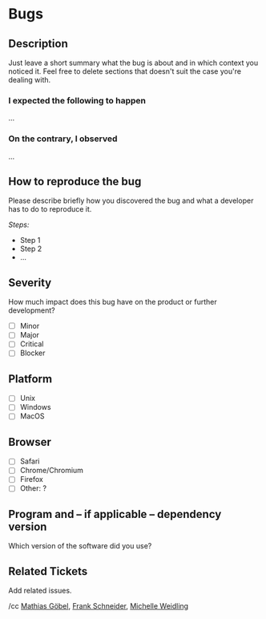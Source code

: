 # Bugs

## Description

Just leave a short summary what the bug is about and in which context you noticed it.
Feel free to delete sections that doesn't suit the case you're dealing with.

### I expected the following to happen

…

### On the contrary, I observed

…

## How to reproduce the bug

Please describe briefly how you discovered the bug and what a developer has to do to reproduce it.

_Steps:_

* Step 1
* Step 2
* ...

## Severity

How much impact does this bug have on the product or further development?

* [ ] Minor
* [ ] Major
* [ ] Critical
* [ ] Blocker

## Platform

* [ ] Unix
* [ ] Windows
* [ ] MacOS

## Browser

* [ ] Safari
* [ ] Chrome/Chromium
* [ ] Firefox
* [ ] Other: ?

## Program and – if applicable – dependency version

Which version of the software did you use?

## Related Tickets

Add related issues.

/cc [Mathias Göbel](https://gitlab.gwdg.de/mgoebel), [Frank Schneider](https://gitlab.gwdg.de/schneider210), [Michelle Weidling](https://gitlab.gwdg.de/mrodzis)
